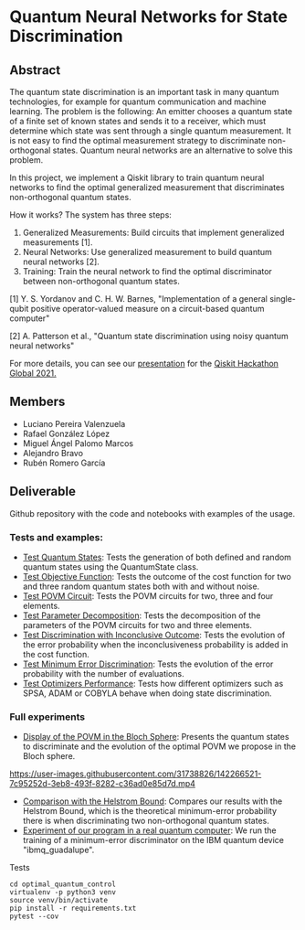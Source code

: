 # Quantum Neural Networks for State Discrimination

## Abstract
The quantum state discrimination is an important task in many quantum technologies, for example for quantum communication and machine learning. The problem is the following: An emitter chooses a quantum state of a finite set of known states and sends it to a receiver, which must determine which state was sent through a single quantum measurement. It is not easy to find the optimal measurement strategy to discriminate non-orthogonal states. Quantum neural networks are an alternative to solve this problem. 

In this project, we implement a Qiskit library to train quantum neural networks to find the optimal generalized measurement that discriminates non-orthogonal quantum states. 

How it works? The system has three steps:

1. Generalized Measurements: Build circuits that implement generalized measurements [1].
2. Neural Networks: Use generalized measurement to build quantum neural networks [2].
3. Training: Train the neural network to find the optimal discriminator between non-orthogonal quantum states.

[1] Y. S. Yordanov and C. H. W. Barnes, "Implementation of a general single-qubit positive operator-valued 
measure on a circuit-based quantum computer"

[2] A. Patterson et al., "Quantum state discrimination using noisy quantum neural networks"

For more details, you can see our [presentation](https://docs.google.com/presentation/d/1_14M5NA_008ZQ5EbfpZZ8r3dNMFy2ue359XZdKV57oc/edit?usp=sharing) for the [Qiskit Hackathon Global 2021.](https://qiskithackathon.global21.bemyapp.com/#/projects/61890abf1f2d250213305658)

## Members
- Luciano Pereira Valenzuela
- Rafael González López
- Miguel Ángel Palomo Marcos
- Alejandro Bravo
- Rubén Romero García

## Deliverable
Github repository with the code and notebooks with examples of the usage. 

### Tests and examples:

- [Test Quantum States](qnn/tests/test_quantum_states.ipynb): Tests the generation of both defined and random quantum states using the QuantumState class.
- [Test Objective Function](qnn/tests/test_objective_function.ipynb): Tests the outcome of the cost function for two and three random quantum states both with and without noise.
- [Test POVM Circuit](qnn/tests/test_povm_circuit.ipynb): Tests the POVM circuits for two, three and four elements.
- [Test Parameter Decomposition](qnn/tests/test_parameter_decompose.ipynb): Tests the decomposition of the parameters of the POVM circuits for two and three elements.
- [Test Discrimination with Inconclusive Outcome](qnn/tests/test_discrimination_with_inconclusive_outcome.ipynb): Tests the evolution of the error probability when the inconclusiveness probability is added in the cost function.
- [Test Minimum Error Discrimination](qnn/tests/test_minimum_error_discrimination.ipynb): Tests the evolution of the error probability with the number of evaluations.
- [Test Optimizers Performance](qnn/tests/test_optimizer.ipynb): Tests how different optimizers such as SPSA, ADAM or COBYLA behave when doing state discrimination.

### Full experiments
 
- [Display of the POVM in the Bloch Sphere](qnn/results/Obtain_and_plot_povm.ipynb): Presents the quantum states to discriminate and the evolution of the optimal POVM we propose in the Bloch sphere.

https://user-images.githubusercontent.com/31738826/142266521-7c95252d-3eb8-493f-8282-c36ad0e85d7d.mp4

- [Comparison with the Helstrom Bound](qnn/results/Comparison_HelstromBound.ipynb): Compares our results with the Helstrom Bound, which is the theoretical minimum-error probability there is when discriminating two non-orthogonal quantum states.
- [Experiment of our program in a real quantum computer](qnn/results/experiment_minimum_error.ipynb): We run the training of a minimum-error discriminator on the IBM quantum device "ibmq_guadalupe".

Tests

```
cd optimal_quantum_control
virtualenv -p python3 venv
source venv/bin/activate
pip install -r requirements.txt
pytest --cov
```
